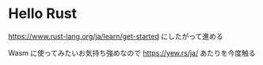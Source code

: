 # Hello Rust

https://www.rust-lang.org/ja/learn/get-started にしたがって進める

Wasm に使ってみたいお気持ち強めなので https://yew.rs/ja/ あたりを今度触る
